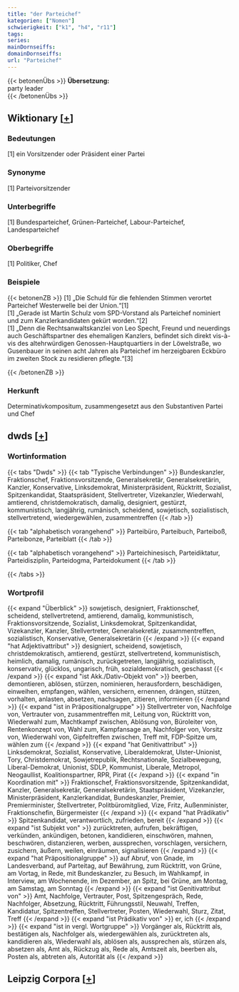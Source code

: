 ```yaml
---
title: "der Parteichef"
kategorien: ["Nomen"]
schwierigkeit: ["k1", "h4", "r11"]
tags:
series:
mainDornseiffs:
domainDornseiffs:
url: "Parteichef"
---
```


{{< betonenÜbs >}}
**Übersetzung:**  
party leader  
{{< /betonenÜbs >}}

## Wiktionary [[+](https://de.wiktionary.org/wiki/Parteichef)]

### Bedeutungen
[1] ein Vorsitzender oder Präsident einer Partei  

### Synonyme
[1] Parteivorsitzender  

### Unterbegriffe
[1] Bundesparteichef, Grünen-Parteichef, Labour-Parteichef, Landesparteichef  

### Oberbegriffe
[1] Politiker, Chef  

### Beispiele
{{< betonenZB >}}
[1] „Die Schuld für die fehlenden Stimmen verortet Parteichef Westerwelle bei der Union.“[1]  
[1] „Gerade ist Martin Schulz vom SPD-Vorstand als Parteichef nominiert und zum Kanzlerkandidaten gekürt worden.“[2]  
[1] „Denn die Rechtsanwaltskanzlei von Leo Specht, Freund und neuerdings auch Geschäftspartner des ehemaligen Kanzlers, befindet sich direkt vis-à-vis des altehrwürdigen Genossen-Hauptquartiers in der Löwelstraße, wo Gusenbauer in seinen acht Jahren als Parteichef im herzeigbaren Eckbüro im zweiten Stock zu residieren pflegte.“[3]  

{{< /betonenZB >}}
### Herkunft
Determinativkompositum, zusammengesetzt aus den Substantiven Partei und Chef  



## dwds [[+](https://www.dwds.de/wb/Parteichef)]

### Wortinformation
{{< tabs "Dwds" >}}
{{< tab "Typische Verbindungen" >}}
Bundeskanzler, Fraktionschef, Fraktionsvorsitzende, Generalsekretär, Generalsekretärin, Kanzler, Konservative, Linksdemokrat, Ministerpräsident, Rücktritt, Sozialist, Spitzenkandidat, Staatspräsident, Stellvertreter, Vizekanzler, Wiederwahl, amtierend, christdemokratisch, damalig, designiert, gestürzt, kommunistisch, langjährig, rumänisch, scheidend, sowjetisch, sozialistisch, stellvertretend, wiedergewählen, zusammentreffen
{{< /tab >}}

{{< tab "alphabetisch vorangehend" >}}
Parteibüro, Parteibuch, Parteiboß, Parteibonze, Parteiblatt
{{< /tab >}}

{{< tab "alphabetisch vorangehend" >}}
Parteichinesisch, Parteidiktatur, Parteidisziplin, Parteidogma, Parteidokument
{{< /tab >}}

{{< /tabs >}}

### Wortprofil
{{< expand "Überblick" >}} sowjetisch, designiert, Fraktionschef, scheidend, stellvertretend, amtierend, damalig, kommunistisch, Fraktionsvorsitzende, Sozialist, Linksdemokrat, Spitzenkandidat, Vizekanzler, Kanzler, Stellvertreter, Generalsekretär, zusammentreffen, sozialistisch, Konservative, Generalsekretärin {{< /expand >}}
{{< expand "hat Adjektivattribut" >}} designiert, scheidend, sowjetisch, christdemokratisch, amtierend, gestürzt, stellvertretend, kommunistisch, heimlich, damalig, rumänisch, zurückgetreten, langjährig, sozialistisch, konservativ, glücklos, ungarisch, früh, sozialdemokratisch, geschasst {{< /expand >}}
{{< expand "ist Akk./Dativ-Objekt von" >}} beerben, demontieren, ablösen, stürzen, nominieren, herausfordern, beschädigen, einweihen, empfangen, wählen, versichern, ernennen, drängen, stützen, vorhalten, anlasten, absetzen, nachsagen, zitieren, informieren {{< /expand >}}
{{< expand "ist in Präpositionalgruppe" >}} Stellvertreter von, Nachfolge von, Vertrauter von, zusammentreffen mit, Leitung von, Rücktritt von, Wiederwahl zum, Machtkampf zwischen, Ablösung von, Büroleiter von, Rentenkonzept von, Wahl zum, Kampfansage an, Nachfolger von, Vorsitz von, Wiederwahl von, Gipfeltreffen zwischen, Treff mit, FDP-Spitze um, wählen zum {{< /expand >}}
{{< expand "hat Genitivattribut" >}} Linksdemokrat, Sozialist, Konservative, Liberaldemokrat, Ulster-Unionist, Tory, Christdemokrat, Sowjetrepublik, Rechtsnationale, Sozialbewegung, Liberal-Demokrat, Unionist, SDLP, Kommunist, Liberale, Metropol, Neogaullist, Koalitionspartner, RPR, Pirat {{< /expand >}}
{{< expand "in Koordination mit" >}} Fraktionschef, Fraktionsvorsitzende, Spitzenkandidat, Kanzler, Generalsekretär, Generalsekretärin, Staatspräsident, Vizekanzler, Ministerpräsident, Kanzlerkandidat, Bundeskanzler, Premier, Premierminister, Stellvertreter, Politbüromitglied, Vize, Fritz, Außenminister, Fraktionschefin, Bürgermeister {{< /expand >}}
{{< expand "hat Prädikativ" >}} Spitzenkandidat, verantwortlich, zufrieden, bereit {{< /expand >}}
{{< expand "ist Subjekt von" >}} zurücktreten, aufrufen, bekräftigen, verkünden, ankündigen, betonen, kandidieren, einschwören, mahnen, beschwören, distanzieren, werben, aussprechen, vorschlagen, versichern, zusichern, äußern, weilen, einräumen, signalisieren {{< /expand >}}
{{< expand "hat Präpositionalgruppe" >}} auf Abruf, von Gnade, im Landesverband, auf Parteitag, auf Bewährung, zum Rücktritt, von Grüne, am Vortag, in Rede, mit Bundeskanzler, zu Besuch, im Wahlkampf, in Interview, am Wochenende, im Dezember, an Spitz, bei Grüne, am Montag, am Samstag, am Sonntag {{< /expand >}}
{{< expand "ist Genitivattribut von" >}} Amt, Nachfolge, Vertrauter, Post, Spitzengespräch, Rede, Nachfolger, Absetzung, Rücktritt, Führungsstil, Neuwahl, Treffen, Kandidatur, Spitzentreffen, Stellvertreter, Posten, Wiederwahl, Sturz, Zitat, Treff {{< /expand >}}
{{< expand "ist Prädikativ von" >}} er, ich {{< /expand >}}
{{< expand "ist in vergl. Wortgruppe" >}} Vorgänger als, Rücktritt als, bestätigen als, Nachfolger als, wiedergewählen als, zurücktreten als, kandidieren als, Wiederwahl als, ablösen als, aussprechen als, stürzen als, absetzen als, Amt als, Rückzug als, Rede als, Amtszeit als, beerben als, Posten als, abtreten als, Autorität als {{< /expand >}}

## Leipzig Corpora [[+](https://corpora.uni-leipzig.de/en/res?word=Parteichef&corpusId=deu_newscrawl-public_2018)]

